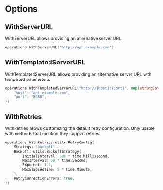 # Options

## WithServerURL

WithServerURL allows providing an alternative server URL.

```go
operations.WithServerURL("http://api.example.com")
```

## WithTemplatedServerURL

WithTemplatedServerURL allows providing an alternative server URL with templated parameters.

```go
operations.WithTemplatedServerURL("http://{host}:{port}", map[string]string{
    "host": "api.example.com",
    "port": "8080",
})
```

## WithRetries

WithRetries allows customizing the default retry configuration. Only usable with methods that mention they support retries.

```go
operations.WithRetries(utils.RetryConfig{
    Strategy: "backoff",
    Backoff: utils.BackoffStrategy{
        InitialInterval: 500 * time.Millisecond,
        MaxInterval: 60 * time.Second,
        Exponent: 1.5,
        MaxElapsedTime: 5 * time.Minute,
    },
    RetryConnectionErrors: true,
})
```